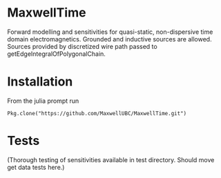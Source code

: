 # MaxwellTime

Forward modelling and sensitivities for quasi-static, non-dispersive time domain electromagnetics. Grounded and inductive sources are allowed. Sources provided by discretized wire path passed to getEdgeIntegralOfPolygonalChain.

# Installation

From the julia prompt run
```
Pkg.clone("https://github.com/MaxwellUBC/MaxwellTime.git")
```

# Tests

(Thorough testing of sensitivities available in test directory. Should move get data tests here.)
